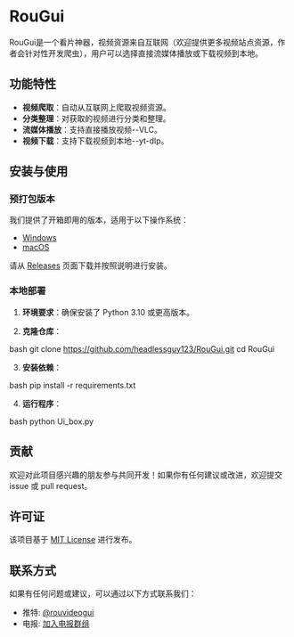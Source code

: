 # RouGui

RouGui是一个看片神器，视频资源来自互联网（欢迎提供更多视频站点资源，作者会针对性开发爬虫），用户可以选择直接流媒体播放或下载视频到本地。

## 功能特性

- **视频爬取**：自动从互联网上爬取视频资源。
- **分类整理**：对获取的视频进行分类和整理。
- **流媒体播放**：支持直接播放视频--VLC。
- **视频下载**：支持下载视频到本地--yt-dlp。

## 安装与使用

### 预打包版本

我们提供了开箱即用的版本，适用于以下操作系统：

- [Windows](https://github.com/headlessguy123/repository-name/releases/download/v1.0/your_windows_executable.zip)
- [macOS](https://github.com/headlessguy123/repository-name/releases/download/v1.0/your_macos_executable.zip)

请从 [Releases](https://github.com/headlessguy123/repository-name/releases) 页面下载并按照说明进行安装。

### 本地部署

1. **环境要求**：确保安装了 Python 3.10 或更高版本。

2. **克隆仓库**：
    
bash
    git clone https://github.com/headlessguy123/RouGui.git
    cd RouGui
    


3. **安装依赖**：
    
bash
    pip install -r requirements.txt
    


4. **运行程序**：
    
bash
    python Ui_box.py
    


## 贡献

欢迎对此项目感兴趣的朋友参与共同开发！如果你有任何建议或改进，欢迎提交 issue 或 pull request。

## 许可证

该项目基于 [MIT License](LICENSE) 进行发布。

## 联系方式

如果有任何问题或建议，可以通过以下方式联系我们：

- 推特: [@rouvideogui](https://x.com/rouvideogui)
- 电报: [加入电报群组](https://t.me/+tUcwTL751KdhZTRh)